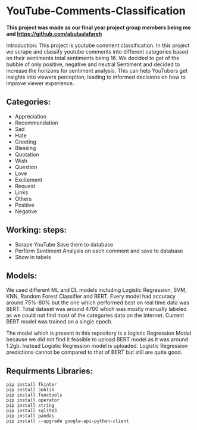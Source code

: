 # YouTube-Comments-Classification
**This project was made as our final year project group members being me and https://github.com/abulaalafareh**

Introduction:
This project is youtube comment classification. In this project we scrape and classify youtube comments into different categories based on their sentiments total sentiments being 16. We decided to get of the bubble of only positive, negative and neutral Sentiment and decided to increase the horizons for sentiment analysis. This can help YouTubers get insights into viewers perception, leading to informed decisions on how to improve viewer experience.

## Categories:

  * Appreciation
  * Recommendation
  * Sad
  * Hate
  * Greeting
  * Blessing
  * Quotation
  * Wish
  * Question
  * Love
  * Excitement
  * Request
  * Links
  * Others
  * Positive
  * Negative

## Working: steps:

  * Scrape YouTube Save them to database
  * Perform Sentiment Analysis on each comment and save to database
  * Show in tabels

## Models:
We used different ML and DL models including Logistic Regression, SVM, KNN, Random Forest Classifier and BERT. Every model had accuracy around 75%-80% but the one which performed best on real time data was BERT. Total dataset was around 4700 which was mostly manually labeled as we could not find most of the categories data on the internet. Current BERT model was trained on a single epoch.

The model which is present in this repository is a logistic Regression Model because we did not find it feasible to upload BERT model as it was around 1.2gb. Instead Logistic Regression model is uploaded. Logistic Regression predictions cannot be compared to that of BERT but still are quite good.

## Requirments Libraries:

    pip install Tkinter
    pip install Joblib
    pip install functools
    pip install operator
    pip install string
    pip install sqlite3
    pip install pandas
    pip install --upgrade google-api-python-client
